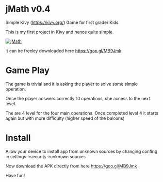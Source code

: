 # jMath v0.4
Simple Kivy (https://kivy.org/) Game for first grader Kids

This is my first project in Kivy and hence quite simple.


[![jMath](https://img.youtube.com/vi/R66iivvBRzY/0.jpg)](https://www.youtube.com/watch?v=R66iivvBRzY)

it can be freeley downloaded here https://goo.gl/MB9Jmk 

# Game Play
The game is trivial and it is asking the player to solve some simple operation.

Once the player answers correctly 10 operations, she access to the next level.

The are 4 level for the four main operations. Once completed level 4 it starts again but with more difficulty (higher speed of the baloons)

# Install

Allow your device to install app from unknown sources by changing confing in settings->security->unknown sources

Now download the APK directly from here https://goo.gl/MB9Jmk

Have fun!





